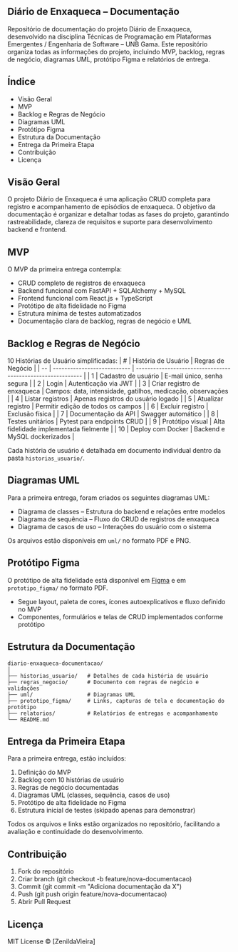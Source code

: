 ## Diário de Enxaqueca – Documentação

Repositório de documentação do projeto Diário de Enxaqueca, desenvolvido na disciplina Técnicas de Programação em Plataformas Emergentes / Engenharia de Software – UNB Gama.
Este repositório organiza todas as informações do projeto, incluindo MVP, backlog, regras de negócio, diagramas UML, protótipo Figma e relatórios de entrega.

## Índice

* Visão Geral
* MVP
* Backlog e Regras de Negócio
* Diagramas UML
* Protótipo Figma
* Estrutura da Documentação
* Entrega da Primeira Etapa
* Contribuição
* Licença

## Visão Geral

O projeto Diário de Enxaqueca é uma aplicação CRUD completa para registro e acompanhamento de episódios de enxaqueca.
O objetivo da documentação é organizar e detalhar todas as fases do projeto, garantindo rastreabilidade, clareza de requisitos e suporte para desenvolvimento backend e frontend.

## MVP

O MVP da primeira entrega contempla:

* CRUD completo de registros de enxaqueca
* Backend funcional com FastAPI + SQLAlchemy + MySQL
* Frontend funcional com React.js + TypeScript
* Protótipo de alta fidelidade no Figma
* Estrutura mínima de testes automatizados
* Documentação clara de backlog, regras de negócio e UML

## Backlog e Regras de Negócio

10 Histórias de Usuário simplificadas:
| #  | História de Usuário         | Regras de Negócio                                           |
| -- | --------------------------- | ----------------------------------------------------------- |
| 1  | Cadastro de usuário         | E-mail único, senha segura                                  |
| 2  | Login                       | Autenticação via JWT                                        |
| 3  | Criar registro de enxaqueca | Campos: data, intensidade, gatilhos, medicação, observações |
| 4  | Listar registros            | Apenas registros do usuário logado                          |
| 5  | Atualizar registro          | Permitir edição de todos os campos                          |
| 6  | Excluir registro            | Exclusão física                                             |
| 7  | Documentação da API         | Swagger automático                                          |
| 8  | Testes unitários            | Pytest para endpoints CRUD                                  |
| 9  | Protótipo visual            | Alta fidelidade implementada fielmente                      |
| 10 | Deploy com Docker           | Backend e MySQL dockerizados                                |

Cada história de usuário é detalhada em documento individual dentro da pasta `historias_usuario/`.

## Diagramas UML

Para a primeira entrega, foram criados os seguintes diagramas UML:

* Diagrama de classes – Estrutura do backend e relações entre modelos
* Diagrama de sequência – Fluxo do CRUD de registros de enxaqueca
* Diagrama de casos de uso – Interações do usuário com o sistema

Os arquivos estão disponíveis em `uml/` no formato PDF e PNG.

## Protótipo Figma

O protótipo de alta fidelidade está disponível em [Figma]() e em `prototipo_figma/` no formato PDF.

* Segue layout, paleta de cores, ícones autoexplicativos e fluxo definido no MVP
* Componentes, formulários e telas de CRUD implementados conforme protótipo

## Estrutura da Documentação

```code
diario-enxaqueca-documentacao/
│
├── historias_usuario/   # Detalhes de cada história de usuário
├── regras_negocio/      # Documento com regras de negócio e validações
├── uml/                 # Diagramas UML
├── prototipo_figma/     # Links, capturas de tela e documentação do protótipo
├── relatorios/          # Relatórios de entregas e acompanhamento
└── README.md
```

## Entrega da Primeira Etapa

Para a primeira entrega, estão incluídos:

1. Definição do MVP
2. Backlog com 10 histórias de usuário
3. Regras de negócio documentadas
4. Diagramas UML (classes, sequência, casos de uso)
5. Protótipo de alta fidelidade no Figma
6. Estrutura inicial de testes (skipado apenas para demonstrar)

Todos os arquivos e links estão organizados no repositório, facilitando a avaliação e continuidade do desenvolvimento.

## Contribuição

1. Fork do repositório
2. Criar branch (git checkout -b feature/nova-documentacao)
3. Commit (git commit -m "Adiciona documentação da X")
4. Push (git push origin feature/nova-documentacao)
5. Abrir Pull Request

## Licença

MIT License © [ZenildaVieira]